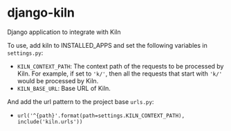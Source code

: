 django-kiln
===========

Django application to integrate with Kiln

To use, add kiln to INSTALLED_APPS and set the following variables in `settings.py`:
* `KILN_CONTEXT_PATH`: The context path of the requests to be processed by Kiln. For example, if set to `'k/'`, then all the requests that start with `'k/'` would be processed by Kiln.
* `KILN_BASE_URL`: Base URL of Kiln.

And add the url pattern to the project base `urls.py`:
* `url('^{path}'.format(path=settings.KILN_CONTEXT_PATH), include('kiln.urls'))`
